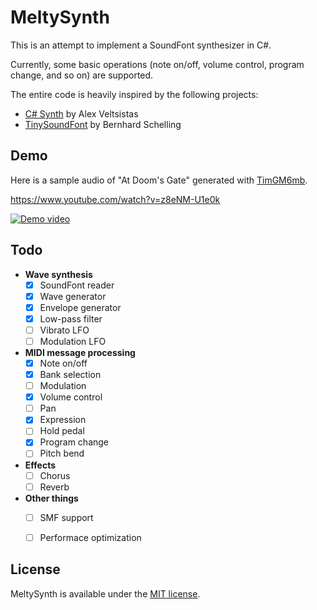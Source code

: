 # MeltySynth

This is an attempt to implement a SoundFont synthesizer in C#.

Currently, some basic operations (note on/off, volume control, program change, and so on) are supported.

The entire code is heavily inspired by the following projects:

* [C# Synth](https://archive.codeplex.com/?p=csharpsynthproject) by Alex Veltsistas
* [TinySoundFont](https://github.com/schellingb/TinySoundFont) by Bernhard Schelling


## Demo

Here is a sample audio of "At Doom's Gate" generated with [TimGM6mb](https://musescore.org/en/handbook/soundfonts-and-sfz-files#gm_soundfonts).

https://www.youtube.com/watch?v=z8eNM-U1e0k  

[![Demo video](https://img.youtube.com/vi/z8eNM-U1e0k/0.jpg)](https://www.youtube.com/watch?v=z8eNM-U1e0k)


## Todo

* __Wave synthesis__
    - [x] SoundFont reader
    - [x] Wave generator
    - [x] Envelope generator
    - [x] Low-pass filter
    - [ ] Vibrato LFO
    - [ ] Modulation LFO
* __MIDI message processing__
    - [x] Note on/off
    - [x] Bank selection
    - [ ] Modulation
    - [x] Volume control
    - [ ] Pan
    - [x] Expression
    - [ ] Hold pedal
    - [x] Program change
    - [ ] Pitch bend
* __Effects__
    - [ ] Chorus
    - [ ] Reverb
* __Other things__
    - [ ] SMF support
    - [ ] Performace optimization


## License

MeltySynth is available under the [MIT license](LICENSE.txt).
